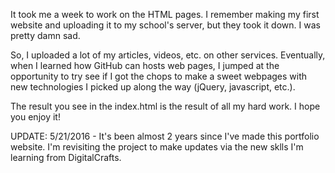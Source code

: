 It took me a week to work on the HTML pages. I remember making my first website and uploading it to my school's server, but they took it down. I was pretty damn sad.

So, I uploaded a lot of my articles, videos, etc. on other services. Eventually, when I learned how GitHub can hosts web pages, I jumped at the opportunity to try see if I got the chops to make a sweet webpages with new technologies I picked up along the way (jQuery, javascript, etc.).

The result you see in the index.html is the result of all my hard work. I hope you enjoy it!

UPDATE:
5/21/2016 - It's been almost 2 years since I've made this portfolio website. I'm revisiting the project to make updates via the new sklls I'm learning from DigitalCrafts.
